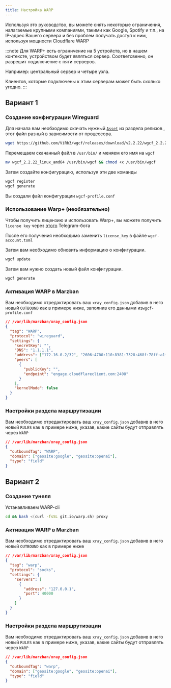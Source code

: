 ```yaml
---
title: Настройка WARP
---
```


Используя это руководство, вы можете снять некоторые ограничения, налагаемые крупными компаниями, такими как Google, Spotify и т.п., на IP-адрес Вашего сервера и без проблем получать доступ к ним, используя мощности Cloudflare WARP

:::note
Для WARP+ есть ограничение на 5 устройств, но в нашем контексте, устройством будет являться сервер.
Соответсвенно, он разрешит подключение с пяти серверов.

Например: центральный сервер и четыре узла.

Клиентов, которые подключены к этим серверам может быть сколько угодно.
:::

## Вариант 1

### Создание конфигурации Wireguard

Для начала вам необходимо скачать нужный [`Asset`](https://github.com/ViRb3/wgcf/releases) из раздела релизов , этот файл разный в зависимости от процессора.

```bash
wget https://github.com/ViRb3/wgcf/releases/download/v2.2.22/wgcf_2.2.22_linux_amd64
```

Перемещаем скачанный файл в `/usr/bin/` и меняем его имя на `wgcf`

```bash
mv wgcf_2.2.22_linux_amd64 /usr/bin/wgcf && chmod +x /usr/bin/wgcf
```

Затем создайте конфигурацию, используя эти две команды

```bash
wgcf register
wgcf generate
```

Вы создали файл конфигурации `wgcf-profile.conf`

### Использование Warp+ (необязательно)

Чтобы получить лицензию и использовать Warp+, вы можете получить `license key` через [этого](https://t.me/generatewarpplusbot) Telegram-бота

После его получения необходимо заменить `license_key` в файле `wgcf-account.toml`

Затем вам необходимо обновить информацию о конфигурации.

```bash
wgcf update
```

Затем вам нужно создать новый файл конфигурации.

```bash
wgcf generate
```

### Активация WARP в Marzban

Вам необходимо отредактировать ваш `xray_config.json` добавив в него новый `OUTBOUND` как в примере ниже, заполнив его данными из`wgcf-profile.conf`

```json
// /var/lib/marzban/xray_config.json
{
  "tag": "WARP",
  "protocol": "wireguard",
  "settings": {
    "secretKey": "",
    "DNS": "1.1.1.1",
    "address": ["172.16.0.2/32", "2606:4700:110:8381:7328:468f:78ff:a1f5/128"],
    "peers": [
      {
        "publicKey": "",
        "endpoint": "engage.cloudflareclient.com:2408"
      }
    ],
    "kernelMode": false
  }
}
```

### Настройки раздела маршрутизации

Вам необходимо отредактировать ваш `xray_config.json` добавив в него новый `RULES` как в примере ниже, указав, какие сайты будут отправлять через `WARP`

```json
// /var/lib/marzban/xray_config.json
{
  "outboundTag": "WARP",
  "domain": ["geosite:google", "geosite:openai"],
  "type": "field"
}
```

## Вариант 2

### Создание тунеля

Устанавливаем WARP-cli

```bash
cd && bash <(curl -fsSL git.io/warp.sh) proxy
```

### Активация WARP в Marzban

Вам необходимо отредактировать ваш `xray_config.json` добавив в него новый `OUTBOUND` как в примере ниже

```json
// /var/lib/marzban/xray_config.json
{
  "tag": "warp",
  "protocol": "socks",
  "settings": {
    "servers": [
      {
        "address": "127.0.0.1",
        "port": 40000
      }
    ]
  }
}
```

### Настройки раздела маршрутизации

Вам необходимо отредактировать ваш `xray_config.json` добавив в него новый `RULES` как в примере ниже, указав, какие сайты будут отправлять через `WARP`

```json
// /var/lib/marzban/xray_config.json
{
  "outboundTag": "warp",
  "domain": ["geosite:google", "geosite:openai"],
  "type": "field"
}
```
